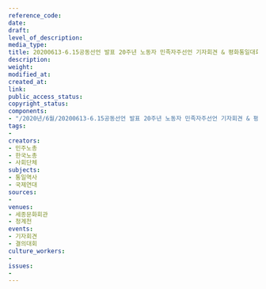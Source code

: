 ```yaml
---
reference_code: 
date: 
draft: 
level_of_description: 
media_type: 
title: 20200613-6.15공동선언 발표 20주년 노동자 민족자주선언 기자회견 & 평화통일대회
description: 
weight: 
modified_at: 
created_at: 
link: 
public_access_status: 
copyright_status: 
components:
- "/2020년/6월/20200613-6.15공동선언 발표 20주년 노동자 민족자주선언 기자회견 & 평화통일대회/_5D_0068.jpg"
tags:
- 
creators:
- 민주노총
- 한국노총
- 사회단체
subjects:
- 통일역사
- 국제연대
sources:
- 
venues:
- 세종문화회관
- 청계천
events:
- 기자회견
- 결의대회
culture_workers:
- 
issues:
- 
---
```

